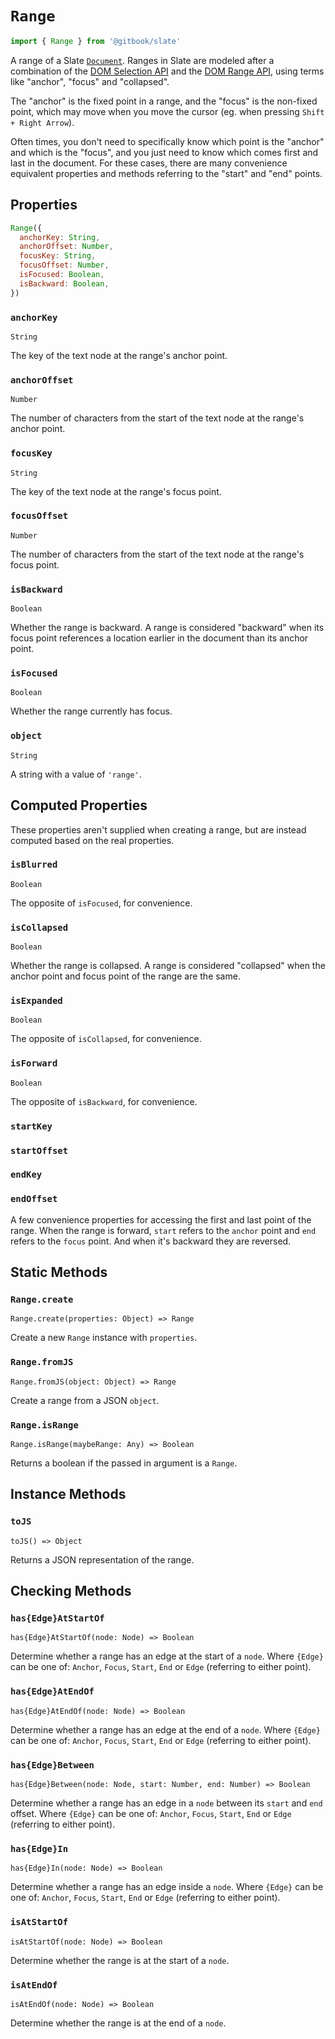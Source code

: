 # `Range`

```js
import { Range } from '@gitbook/slate'
```

A range of a Slate [`Document`](./document.md). Ranges in Slate are modeled after a combination of the [DOM Selection API](https://developer.mozilla.org/en-US/docs/Web/API/Selection) and the [DOM Range API](https://developer.mozilla.org/en-US/docs/Web/API/Range), using terms like "anchor", "focus" and "collapsed".

The "anchor" is the fixed point in a range, and the "focus" is the non-fixed point, which may move when you move the cursor (eg. when pressing `Shift + Right Arrow`).

Often times, you don't need to specifically know which point is the "anchor" and which is the "focus", and you just need to know which comes first and last in the document. For these cases, there are many convenience equivalent properties and methods referring to the "start" and "end" points.

## Properties

```js
Range({
  anchorKey: String,
  anchorOffset: Number,
  focusKey: String,
  focusOffset: Number,
  isFocused: Boolean,
  isBackward: Boolean,
})
```

### `anchorKey`

`String`

The key of the text node at the range's anchor point.

### `anchorOffset`

`Number`

The number of characters from the start of the text node at the range's anchor point.

### `focusKey`

`String`

The key of the text node at the range's focus point.

### `focusOffset`

`Number`

The number of characters from the start of the text node at the range's focus point.

### `isBackward`

`Boolean`

Whether the range is backward. A range is considered "backward" when its focus point references a location earlier in the document than its anchor point.

### `isFocused`

`Boolean`

Whether the range currently has focus.

### `object`

`String`

A string with a value of `'range'`.

## Computed Properties

These properties aren't supplied when creating a range, but are instead computed based on the real properties.

### `isBlurred`

`Boolean`

The opposite of `isFocused`, for convenience.

### `isCollapsed`

`Boolean`

Whether the range is collapsed. A range is considered "collapsed" when the anchor point and focus point of the range are the same.

### `isExpanded`

`Boolean`

The opposite of `isCollapsed`, for convenience.

### `isForward`

`Boolean`

The opposite of `isBackward`, for convenience.

### `startKey`

### `startOffset`

### `endKey`

### `endOffset`

A few convenience properties for accessing the first and last point of the range. When the range is forward, `start` refers to the `anchor` point and `end` refers to the `focus` point. And when it's backward they are reversed.

## Static Methods

### `Range.create`

`Range.create(properties: Object) => Range`

Create a new `Range` instance with `properties`.

### `Range.fromJS`

`Range.fromJS(object: Object) => Range`

Create a range from a JSON `object`.

### `Range.isRange`

`Range.isRange(maybeRange: Any) => Boolean`

Returns a boolean if the passed in argument is a `Range`.

## Instance Methods

### `toJS`

`toJS() => Object`

Returns a JSON representation of the range.

## Checking Methods

### `has{Edge}AtStartOf`

`has{Edge}AtStartOf(node: Node) => Boolean`

Determine whether a range has an edge at the start of a `node`. Where `{Edge}` can be one of: `Anchor`, `Focus`, `Start`, `End` or `Edge` (referring to either point).

### `has{Edge}AtEndOf`

`has{Edge}AtEndOf(node: Node) => Boolean`

Determine whether a range has an edge at the end of a `node`. Where `{Edge}` can be one of: `Anchor`, `Focus`, `Start`, `End` or `Edge` (referring to either point).

### `has{Edge}Between`

`has{Edge}Between(node: Node, start: Number, end: Number) => Boolean`

Determine whether a range has an edge in a `node` between its `start` and `end` offset. Where `{Edge}` can be one of: `Anchor`, `Focus`, `Start`, `End` or `Edge` (referring to either point).

### `has{Edge}In`

`has{Edge}In(node: Node) => Boolean`

Determine whether a range has an edge inside a `node`. Where `{Edge}` can be one of: `Anchor`, `Focus`, `Start`, `End` or `Edge` (referring to either point).

### `isAtStartOf`

`isAtStartOf(node: Node) => Boolean`

Determine whether the range is at the start of a `node`.

### `isAtEndOf`

`isAtEndOf(node: Node) => Boolean`

Determine whether the range is at the end of a `node`.
